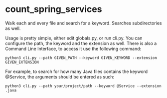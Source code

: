 # count_spring_services

Walk each and every file and search for a keyword. Searches subdirectories as well.

Usage is pretty simple, either edit globals.py, or run cli.py. You can configure the path, the keyword and the extension as well.
There is also a Command Line Interface, to access it use the following command:

```shell
python3 cli.py --path GIVEN_PATH --keyword GIVEN_KEYWORD --extension GIVEN_EXTENSION
```

For example, to search for how many Java files contains the keyword @Service, the arguments should be entered as such:
```shell
python3 cli.py --path your/project/path --keyword @Service --extension .java
```
